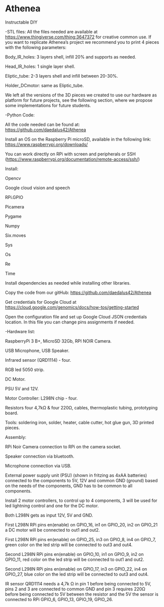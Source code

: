 # Athenea
Instructable DIY

-STL files:
All the files needed are available at https://www.thingiverse.com/thing:3647372 for creative common use. If you want to replicate Athenea’s project we recommend you to print 4 pieces with the following parameters:

Body_IR_holes: 3 layers shell, infill 20% and supports as needed.

Head_IR_holes: 1 single layer shell.

Eliptic_tube: 2-3 layers shell and infill between 20-30%.

Holder_DCmotor: same as Eliptic_tube.

We left all the versions of the 3D pieces we created to use our hardware as platform for future projects, see the following section, where we propose some implementations for future students.

-Python Code: 

All the code needed can be found at: https://github.com/daedalus42/Athenea

Install an OS on the Raspberry Pi microSD, available in the following link: https://www.raspberrypi.org/downloads/

You can work directly on RPi with screen and peripherals or SSH (https://www.raspberrypi.org/documentation/remote-access/ssh/)

Install:

Opencv

Google cloud vision and speech

RPi.GPIO

Picamera

Pygame

Numpy

Six.moves

Sys

Os

Re

Time

Install dependencies as needed while installing other libraries.

Copy the code from our gitHub: https://github.com/daedalus42/Athenea

Get credentials for Google Cloud at https://cloud.google.com/genomics/docs/how-tos/getting-started

Open the configuration file and set up Google Cloud JSON credentials location. In this file you can change pins assignments if needed.

-Hardware list: 

RaspberryPi 3 B+, MicroSD 32Gb, RPI NOIR Camera.

USB Microphone, USB Speaker.

Infrared sensor (QRD1114) - four.

RGB led 5050 strip.

DC Motor.

PSU 5V and 12V.

Motor Controller: L298N chip - four.

Resistors four 4,7kΩ & four 220Ω, cables, thermoplastic tubing, prototyping board.

Tools: soldering iron, solder, heater, cable cutter, hot glue gun, 3D printed pieces.

Assembly:

RPi Noir Camera connection to RPi on the camera socket.

Speaker connection via bluetooth.

Microphone connection via USB.

External power supply unit (PSU) (shown in fritzing as 4xAA batteries) connected to the components to 5V, 12V and common GND (ground) based on the needs of the components, GND has to be common to all components.

Install 2 motor controllers, to control up to 4 components, 3 will be used for led lightning control and one for the DC motor.

Both L298N gets as input 12V, 5V and GND.

First L298N RPi pins en(enable) on GPIO_16, in1 on GPIO_20, in2 on GPIO_21 a DC motor will be connected to out1 and out2.

First L298N RPi pins en(enable) on GPIO_25, in3 on GPIO_8, in4 on GPIO_7, green color on the led strip will be connected to out3 and out4.

Second L298N RPi pins en(enable) on GPIO_10, in1 on GPIO_9, in2 on GPIO_11, red color on the led strip will be connected to out1 and out2.

Second L298N RPi pins en(enable) on GPIO_17, in3 on GPIO_22, in4 on GPIO_27, blue color on the led strip will be connected to out3 and out4.

IR sensor QRD1114 needs a 4,7k Ω in pin 1 before being connected to 5V, pins 2 and 3 are connected to common GND and pin 3 requires 220Ω before being connected to 5V between the resistor and the 5V the sensor is connected to RPi GPIO_6, GPIO_13, GPIO_19, GPIO_26.

